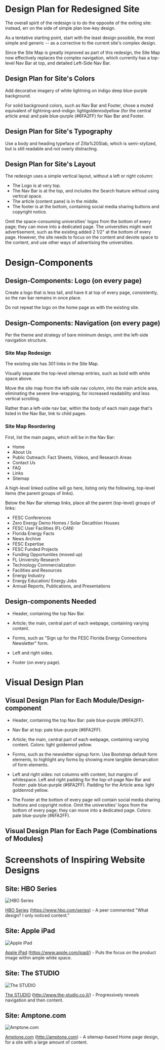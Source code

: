 # Design Plan for Redesigned Site

The overall spirit of the redesign is to do the opposite of the exiting site: instead, err on the side of simple plan low-key design.

As a tentative starting point, start with the least design possible, the most simple and generic -- as a corrective to the current site's complex design.

Since the Site Map is greatly improved as part of this redesign, the Site Map now effectively replaces the complex navigation, which currently has a top-level Nav Bar at top, and detailed Left-Side Nav Bar.


## Design Plan for Site's Colors

Add decorative imagery of white lightning on indigo deep blue-purple background. 

For solid background colors, such as Nav Bar and Footer, chose a muted equivalent of lightning-and-indigo: lightgoldenrodyellow (for the central article area) and pale blue-purple (#6FA2FF) for Nav Bar and Footer.


## Design Plan for Site's Typography

Use a body and heading typeface of Zilla%20Slab, which is semi-stylized, but is still readable and not overly distracting.


## Design Plan for Site's Layout

The redesign uses a simple vertical layout, without a left or right column:

*   The Logo is at very top.
*   The Nav Bar is at the top, and includes the Search feature without using vertical space.
*   The article (content pane) is in the middle.
*   The footer is at the bottom, containing social media sharing buttons and copyright notice.  

Omit the space-consuming universities' logos from the bottom of every page; they can move into a dedicated page.
The universities might want advertisement, such as the existing added 2 1/2" at the bottom of every page.
However, the site needs to focus on the content and devote space to the content, and use other ways of advertising the universities.


<!--=========================================================-->
# Design-Components


## Design-Components: Logo (on every page)

Create a logo that is less tall, and have it at top of every page, consistently, so the nav bar remains in once place.

Do not repeat the logo on the home page as with the existing site.


## Design-Components: Navigation (on every page)

Per the theme and strategy of bare minimum design, omit the left-side navigation structure.


### Site Map Redesign

The existing site has 301 links in the Site Map.

Visually separate the top-level sitemap entries, such as bold with white space above.

Move the site map from the left-side nav column, into the main article area, eliminating the severe line-wrapping, for increased readability and less vertical scrolling.

Rather than a left-side nav bar, within the body of each main page that's listed in the Nav Bar, link to child pages.


### Site Map Reordering

First, list the main pages, which will be in the Nav Bar:
*   Home
*   About Us
*   Public Outreach: Fact Sheets, Videos, and Research Areas
*   Contact Us
*   FAQ
*   Links
*   Sitemap

A high-level linked outline will go here, listing only the following, top-level items (the parent groups of links).

Below the Nav Bar sitemap links, place all the parent (top-level) groups of links:
*   FESC Conferences
*   Zero Energy Demo Homes / Solar Decathlon Houses
*   FESC User Facilities (FL-CAN)
*   Florida Energy Facts
*   News Archive
*   FESC Expertise
*   FESC Funded Projects
*   Funding Opportunities (moved up)
*   FL University Research
*   Technology Commercialization
*   Facilities and Resources
*   Energy Industry
*   Energy Education/ Energy Jobs
*   Annual Reports, Publications, and Presentations


## Design-components Needed

*   Header, containing the top Nav Bar.

*   Article; the main, central part of each webpage, containing varying content.

*   Forms, such as "Sign up for the FESC Florida Energy Connections Newsletter" form.

*   Left and right sides.

*   Footer (on every page).


<!--=========================================================-->
# Visual Design Plan


## Visual Design Plan for Each Module/Design-component

*   Header, containing the top Nav Bar: pale blue-purple (#6FA2FF).

*   Nav Bar at top: pale blue-purple (#6FA2FF).

*   Article; the main, central part of each webpage, containing varying content.
    Colors: light goldenrod yellow.

*   Forms, such as the newsletter signup form.
    Use Bootstrap default form elements, to highlight any forms by showing more tangible demarcation of form elements.

*   Left and right sides: not columns with content, but margins of whitespace.
    Left and right padding for the top-of-page Nav Bar and Footer: pale blue-purple (#6FA2FF).
    Padding for the Article area: light goldenrod yellow.

*   The Footer at the bottom of every page will contain social media sharing buttons and copyright notice.
    Omit the universities' logos from the bottom of every page; they can move into a dedicated page.
    Colors: pale blue-purple (#6FA2FF).


## Visual Design Plan for Each Page (Combinations of Modules)


# Screenshots of Inspiring Website Designs

## Site: HBO Series
![HBO Series](hboseries.png "HBO Series")

[HBO Series](https://www.hbo.com/series) (<https://www.hbo.com/series>) - A peer commented "What design? I only noticed content."


## Site: Apple iPad

![Apple iPad](Apple-iPadSite.png "Apple iPad")

[Apple iPad](https://www.apple.com/ipad/) (<https://www.apple.com/ipad/>) - Puts the focus on the product image within ample white space.


## Site: The STUDIO

![The STUDIO](thestudio.png "The STUDIO")

[The STUDIO](http://www.the-studio.co.il/) (<http://www.the-studio.co.il/>) - Progressively reveals navigation and then content.


## Site: Amptone.com

![Amptone.com](Amptone-com.png "Amptone.com")

[Amptone.com](http://amptone.com) (<http://amptone.com>) - A sitemap-based Home page design, for a site with a large amount of content.


<!--## Other Supporting Documents for Styling (Mocks and Sketches Optional)-->
